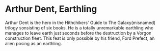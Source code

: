 # Arthur Dent, Earthling

Arthur Dent is the hero in the Hithchikers' Guide to The Galaxy(misnamed) trilogy sonsisting of six books.
He is a totally unremarkable earthling who manages to leave earth just seconds before the destruction by a Vorgon construction fleet.
This feat is only possible by his friend, Ford Prefect, an alien posing as an earthling.